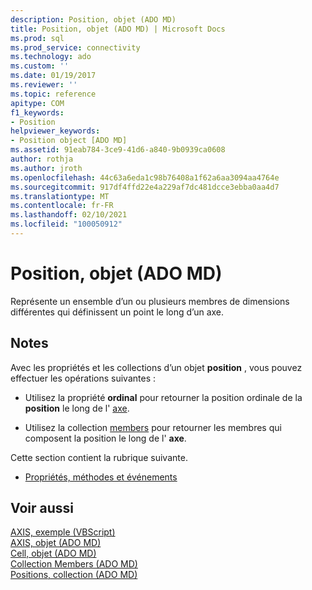 ```yaml
---
description: Position, objet (ADO MD)
title: Position, objet (ADO MD) | Microsoft Docs
ms.prod: sql
ms.prod_service: connectivity
ms.technology: ado
ms.custom: ''
ms.date: 01/19/2017
ms.reviewer: ''
ms.topic: reference
apitype: COM
f1_keywords:
- Position
helpviewer_keywords:
- Position object [ADO MD]
ms.assetid: 91eab784-3ce9-41d6-a840-9b0939ca0608
author: rothja
ms.author: jroth
ms.openlocfilehash: 44c63a6eda1c98b76408a1f62a6aa3094aa4764e
ms.sourcegitcommit: 917df4ffd22e4a229af7dc481dcce3ebba0aa4d7
ms.translationtype: MT
ms.contentlocale: fr-FR
ms.lasthandoff: 02/10/2021
ms.locfileid: "100050912"
---
```

# <a name="position-object-ado-md"></a>Position, objet (ADO MD)
Représente un ensemble d’un ou plusieurs membres de dimensions différentes qui définissent un point le long d’un axe.  
  
## <a name="remarks"></a>Notes  
 Avec les propriétés et les collections d’un objet **position** , vous pouvez effectuer les opérations suivantes :  
  
-   Utilisez la propriété **ordinal** pour retourner la position ordinale de la **position** le long de l' [axe](./axis-object-ado-md.md).  
  
-   Utilisez la collection [members](./members-collection-ado-md.md) pour retourner les membres qui composent la position le long de l' **axe**.  
  
 Cette section contient la rubrique suivante.  
  
-   [Propriétés, méthodes et événements](./position-object-properties-methods-and-events.md)  
  
## <a name="see-also"></a>Voir aussi  
 [AXIS, exemple (VBScript)](./axis-example-vbscript.md)   
 [AXIS, objet (ADO MD)](./axis-object-ado-md.md)   
 [Cell, objet (ADO MD)](./cell-object-ado-md.md)   
 [Collection Members (ADO MD)](./members-collection-ado-md.md)   
 [Positions, collection (ADO MD)](./positions-collection-ado-md.md)